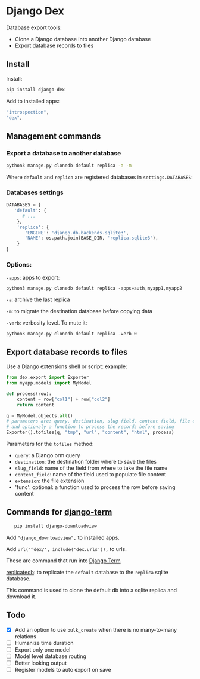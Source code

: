 # Django Dex

Database export tools:

- Clone a Django database into another Django database
- Export database records to files

## Install
   
Install:

   ```bash
   pip install django-dex
   ``` 
   
Add to installed apps:

   ```bash
   "introspection",
   "dex",
   ``` 
   
## Management commands

### Export a database to another database

   ```bash
   python3 manage.py clonedb default replica -a -m
   ```
   
Where `default` and `replica` are registered databases in `settings.DATABASES`:

### Databases settings

   ```python
   DATABASES = {
      'default': {
         # ...
       },
       'replica': {
          'ENGINE': 'django.db.backends.sqlite3',
          'NAME': os.path.join(BASE_DIR, 'replica.sqlite3'),
       }
   }
   ```
   
### Options:

`-apps`: apps to export:

   ```
   python3 manage.py clonedb default replica -apps=auth,myapp1,myapp2
   ```

`-a`: archive the last replica

`-m`: to migrate the destination database before copying data

`-verb`: verbosity level. To mute it:

   ```
   python3 manage.py clonedb default replica -verb 0
   ```
   
## Export database records to files

Use a Django extensions shell or script: example:

   ```python
   from dex.export import Exporter
   from myapp.models import MyModel
   
   def process(row):
       content = row["col1"] + row["col2"]
       return content
   
   q = MyModel.objects.all()
   # parameters are: query, destination, slug field, content field, file extension
   # and optionaly a function to process the records before saving
   Exporter().tofiles(q, "tmp", "url", "content", "html", process)
   ```
   
Parameters for the `tofiles` method:

- `query`: a Django orm query
- `destination`: the destination folder where to save the files
- `slug_field`: name of the field from where to take the file name
- `content_field`: name of the field used to populate file content
- `extension`: the file extension
- 'func': optional: a function used to process the row before saving content

## Commands for [django-term](https://github.com/synw/django-term)

```bash
   pip install django-downloadview
   ```
   
Add `"django_downloadview",` to installed apps.

Add `url('^dex/', include('dex.urls')),` to urls.

These are command that run into [Django Term](https://github.com/synw/django-term)

[replicatedb](https://github.com/synw/django-terminal#commands): to replicate 
the `default` database to the `replica` sqlite database.
   
This command is used to clone the default db into a sqlite replica and download it.

## Todo

- [x] Add an option to use `bulk_create` when there is no many-to-many relations
- [ ] Humanize time duration
- [ ] Export only one model
- [ ] Model level database routing
- [ ] Better looking output
- [ ] Register models to auto export on save
